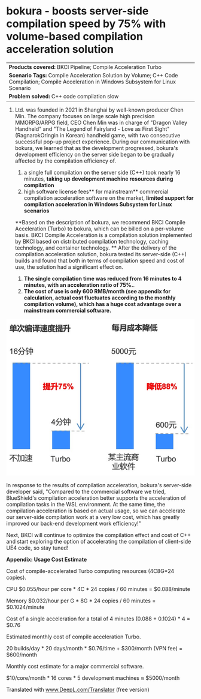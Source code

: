 # **bokura - boosts server-side compilation speed by 75% with volume-based compilation acceleration solution**

||
|:-|
|**Products covered:** BKCI Pipeline; Compile Acceleration Turbo|
|**Scenario Tags:** Compile Acceleration Solution by Volume; C++ Code Compilation; Compile Acceleration in Windows Subsystem for Linux Scenario|
|**Problem solved:** C++ code compilation slow|

1. Ltd. was founded in 2021 in Shanghai by well-known producer Chen Min. The company focuses on large scale high precision MMORPG/ARPG field, CEO Chen Min was in charge of "Dragon Valley Handheld" and "The Legend of Fairyland - Love as First Sight" (RagnarokOringin in Korean) handheld game, with two consecutive successful pop-up project experience.
   During our communication with bokura, we learned that as the development progressed, bokura's development efficiency on the server side began to be gradually affected by the compilation efficiency of.

   1. a single full compilation on the server side (C++) took nearly 16 minutes, **taking up development machine resources during compilation**
   2. high software license fees** for mainstream** commercial compilation acceleration software on the market, **limited support for compilation acceleration in Windows Subsystem for Linux scenarios**

   **Based on the description of bokura, we recommend BKCI Compile Acceleration (Turbo) to bokura, which can be billed on a per-volume basis. BKCI Compile Acceleration is a compilation solution implemented by BKCI based on distributed compilation technology, caching technology, and container technology. ** After the delivery of the compilation acceleration solution, bokura tested its server-side (C++) builds and found that both in terms of compilation speed and cost of use, the solution had a significant effect on.

   1. **The single compilation time was reduced from 16 minutes to 4 minutes, with an acceleration ratio of 75%.**.
   2. **The cost of use is only 600 RMB/month (see appendix for calculation, actual cost fluctuates according to the monthly compilation volume), which has a huge cost advantage over a mainstream commercial software.**

![](../../.gitbook/assets/image-casestudy-bokura-1.jpg)

In response to the results of compilation acceleration, bokura's server-side developer said, "Compared to the commercial software we tried, BlueShield's compilation acceleration better supports the acceleration of compilation tasks in the WSL environment. At the same time, the compilation acceleration is based on actual usage, so we can accelerate our server-side compilation work at a very low cost, which has greatly improved our back-end development work efficiency!"


Next, BKCI will continue to optimize the compilation effect and cost of C++ and start exploring the option of accelerating the compilation of client-side UE4 code, so stay tuned!




**Appendix: Usage Cost Estimate**

Cost of compile-accelerated Turbo computing resources (4C8G*24 copies).

CPU $0.055/hour per core * 4C * 24 copies / 60 minutes = $0.088/minute

Memory $0.032/hour per G * 8G * 24 copies / 60 minutes = $0.1024/minute

Cost of a single acceleration for a total of 4 minutes (0.088 + 0.1024) * 4 = $0.76 

Estimated monthly cost of compile acceleration Turbo.

20 builds/day * 20 days/month * $0.76/time + $300/month (VPN fee) = $600/month

Monthly cost estimate for a major commercial software.

$10/core/month * 16 cores * 5 development machines ≈ $5000/month

Translated with www.DeepL.com/Translator (free version)
